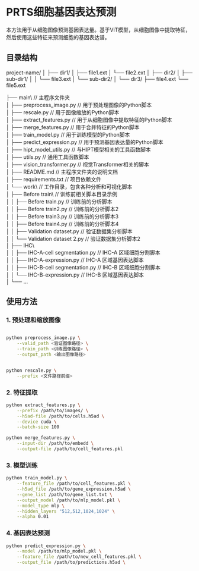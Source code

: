 # PRTS细胞基因表达预测

本方法用于从细胞图像预测基因表达量。基于ViT模型，从细胞图像中提取特征，然后使用这些特征来预测细胞的基因表达谱。

## 目录结构
project-name/
│
├── dir1/
│   ├── file1.ext
│   └── file2.ext
│
├── dir2/
│   ├── sub-dir1/
│   │   └── file3.ext
│   └── sub-dir2/
│
└── dir3/
    ├── file4.ext
    └── file5.ext

├── main\  // 主程序文件夹  
│   ├── preprocess_image.py  // 用于预处理图像的Python脚本  
│   ├── rescale.py  // 用于图像缩放的Python脚本  
│   ├── extract_features.py  // 用于从细胞图像中提取特征的Python脚本  
│   ├── merge_features.py  // 用于合并特征的Python脚本  
│   ├── train_model.py  // 用于训练模型的Python脚本  
│   ├── predict_expression.py  // 用于预测基因表达量的Python脚本  
│   ├── hipt_model_utils.py  // 与HIPT模型相关的工具函数脚本  
│   ├── utils.py  // 通用工具函数脚本  
│   ├── vision_transformer.py  // 视觉Transformer相关的脚本  
│   ├── README.md  // 主程序文件夹的说明文档  
│   ├── requirements.txt  // 项目依赖文件  
│   └── work\  // 工作目录，包含各种分析和可视化脚本  
│       ├── Before train\  // 训练前相关脚本目录示例  
│       │   ├── Before train.py  // 训练前的分析脚本  
│       │   ├── Before train2.py  // 训练前的分析脚本2  
│       │   ├── Before train3.py  // 训练前的分析脚本3  
│       │   ├── Before train4.py  // 训练前的分析脚本4  
│       │   ├── Validation dataset.py  // 验证数据集分析脚本  
│       │   └── Validation dataset 2.py  // 验证数据集分析脚本2  
│       ├── IHC\  
│       │   ├── IHC-A-cell segmentation.py  // IHC-A 区域细胞分割脚本  
│       │   ├── IHC-A-expression.py  // IHC-A 区域基因表达脚本  
│       │   ├── IHC-B-cell segmentation.py  // IHC-B 区域细胞分割脚本  
│       │   └── IHC-B-expression.py  // IHC-B 区域基因表达脚本  
│       └── ...  

## 使用方法

### 1. 预处理和缩放图像
```bash

python preprocess_image.py \
    --valid_path <验证图像路径> \
    --train_path <训练图像路径> \
    --output_path <输出图像路径>
```

```bash

python rescale.py \
    --prefix <文件路径前缀>
```

### 2. 特征提取


```bash
python extract_features.py \
    --prefix /path/to/images/ \
    --h5ad-file /path/to/cells.h5ad \
    --device cuda \
    --batch-size 100
```

```bash
python merge_features.py \
    --input-dir /path/to/embedd \
    --output-file /path/to/cell_features.pkl
```

### 3. 模型训练

```bash
python train_model.py \
    --feature_file /path/to/cell_features.pkl \
    --h5ad_file /path/to/gene_expression.h5ad \
    --gene_list /path/to/gene_list.txt \
    --output_model /path/to/mlp_model.pkl \
    --model_type mlp \
    --hidden_layers "512,512,1024,1024" \
    --alpha 0.01
```

### 4. 基因表达预测

```bash
python predict_expression.py \
    --model /path/to/mlp_model.pkl \
    --feature_file /path/to/new_cell_features.pkl \
    --output_file /path/to/predictions.h5ad \
```